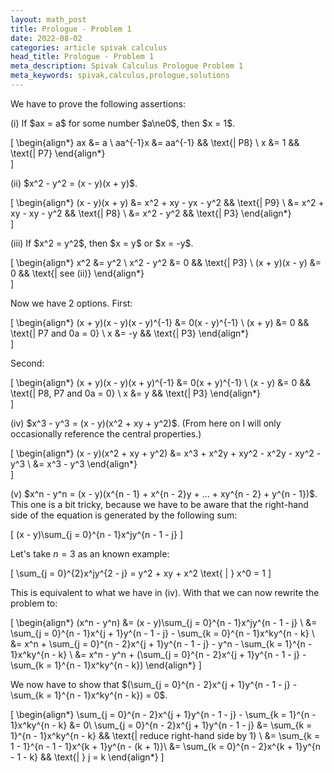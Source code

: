 ```yaml
---
layout: math_post
title: Prologue - Problem 1
date: 2022-08-02
categories: article spivak calculus
head_title: Prologue - Problem 1
meta_description: Spivak Calculus Prologue Problem 1
meta_keywords: spivak,calculus,prologue,solutions
---
```


We have to prove the following assertions:

<p>
(i) If $ax = a$ for some number $a\ne0$, then $x = 1$.

\[
  \begin{align*}
    ax &= a \\
    aa^{-1}x &= aa^{-1} && \text{| P8} \\
    x &= 1 && \text{| P7}
  \end{align*}   
\]
<p>

<p>
(ii) $x^2 - y^2 = (x - y)(x + y)$.

\[
  \begin{align*}
    (x - y)(x + y) &= x^2 + xy - yx - y^2 && \text{| P9} \\
                   &= x^2 + xy - xy - y^2 && \text{| P8} \\
                   &= x^2 - y^2 && \text{| P3}
  \end{align*}   
\]
<p>

<p>
(iii) If $x^2 = y^2$, then $x = y$ or $x = -y$.

\[
  \begin{align*}
    x^2 &= y^2 \\
    x^2 - y^2 &= 0 && \text{| P3} \\
    (x + y)(x - y) &= 0 && \text{| see (ii)}
  \end{align*}   
\]

Now we have 2 options. First:

\[
  \begin{align*}
      (x + y)(x - y)(x - y)^{-1} &= 0(x - y)^{-1} \\
      (x + y) &= 0 && \text{| P7 and 0a = 0} \\
      x &= -y && \text{| P3}
  \end{align*}   
\]

Second:

\[
  \begin{align*}
      (x + y)(x - y)(x + y)^{-1} &= 0(x + y)^{-1} \\
      (x - y) &= 0 && \text{| P8, P7 and 0a = 0} \\
      x &= y && \text{| P3}
  \end{align*}   
\]
<p>

<p>
(iv) $x^3 - y^3 = (x - y)(x^2 + xy + y^2)$. (From here on I will only occasionally reference the central properties.)

\[
  \begin{align*}
      (x - y)(x^2 + xy + y^2) &= x^3 + x^2y + xy^2 - x^2y - xy^2 - y^3 \\
                              &= x^3 - y^3 
  \end{align*}   
\]
</p>

<p>
(v) $x^n - y^n = (x - y)(x^{n - 1} + x^{n - 2}y + ... + xy^{n - 2} + y^{n - 1})$. This one is a bit tricky, because we have to be aware that the right-hand side of the equation is generated by the following sum:

\[
  (x - y)\sum_{j = 0}^{n - 1}x^jy^{n - 1 - j}
\]

Let's take $n = 3$ as an known example:

\[
  \sum_{j = 0}^{2}x^jy^{2 - j} = y^2 + xy + x^2 \text{ | } x^0 = 1
\]

This is equivalent to what we have in (iv). With that we can now rewrite the problem to:

\[
  \begin{align*}
      (x^n - y^n) &= (x - y)\sum_{j = 0}^{n - 1}x^jy^{n - 1 - j} \\
                  &= \sum_{j = 0}^{n - 1}x^{j + 1}y^{n - 1 - j} - \sum_{k = 0}^{n - 1}x^ky^{n - k} \\
                  &= x^n + \sum_{j = 0}^{n - 2}x^{j + 1}y^{n - 1 - j} - y^n - \sum_{k = 1}^{n - 1}x^ky^{n - k} \\
                  &= x^n - y^n + (\sum_{j = 0}^{n - 2}x^{j + 1}y^{n - 1 - j} - \sum_{k = 1}^{n - 1}x^ky^{n - k})
  \end{align*}
\]

We now have to show that $(\sum_{j = 0}^{n - 2}x^{j + 1}y^{n - 1 - j} - \sum_{k = 1}^{n - 1}x^ky^{n - k}) = 0$.

\[
  \begin{align*}
      \sum_{j = 0}^{n - 2}x^{j + 1}y^{n - 1 - j} - \sum_{k = 1}^{n - 1}x^ky^{n - k} &= 0\\
      \sum_{j = 0}^{n - 2}x^{j + 1}y^{n - 1 - j} &= \sum_{k = 1}^{n - 1}x^ky^{n - k} && \text{| reduce right-hand side by 1} \\
      &= \sum_{k = 1 - 1}^{n - 1 - 1}x^{k + 1}y^{n - (k + 1)}\\
      &= \sum_{k = 0}^{n - 2}x^{k + 1}y^{n - 1 - k} && \text{| } j = k
  \end{align*}
\]
</p>